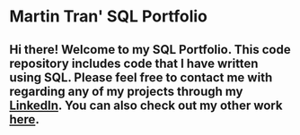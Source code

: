 # Martin Tran' SQL Portfolio

## Hi there! Welcome to my SQL Portfolio. This code repository includes code that I have written using SQL. Please feel free to contact me with regarding any of my projects through my [LinkedIn](https://www.linkedin.com/in/martintran91/). You can also check out my other work [here](https://www.martin-tran.com/).
